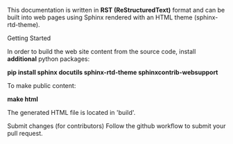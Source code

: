 This documentation is written in **RST (ReStructuredText)** format and can be built into web pages 
using Sphinx rendered with an HTML theme (sphinx-rtd-theme).


Getting Started

In order to build the web site content from the source code, install **additional** python packages:

**pip install sphinx docutils sphinx-rtd-theme sphinxcontrib-websupport**


To make public content:

**make html**

The generated HTML file is located in 'build'.


Submit changes (for contributors)
Follow the github workflow to submit your pull request.
